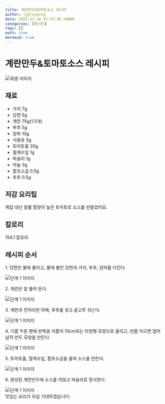 ```yaml
---
title: 계란만두&토마토소스 레시피
author: jjprojectg
date: 2023-11-10 15:15:30 +0000
categories: [레시피]
tags: []
math: true
mermaid: true
---
```

<meta name="og:type" content="website"/>
<meta charset="UTF-8"/>
<div class="header">
  <h1>계란만두&토마토소스 레시피</h1>
</div>

<div class="container my-4">
  <div class="row">
    <div class="col-12 col-md-6">
      <div class="recipe-image">
        <img src="http://www.foodsafetykorea.go.kr/uploadimg/20200317/20200317105129_1584409889495.jpg" class="step-image" alt="최종 이미지"/>
      </div>
    </div>
    <div class="col-12 col-md-6">
      <div class="ingredients">
        <h2>재료</h2>
        <ul class="card">
          <li> 가지 7g </li>
          <li>  당면 5g </li>
          <li>  계란 75g(1.5개) </li>
          <li>  부추 5g </li>
          <li>  양파 10g </li>
          <li>  식용유 3g </li>
          <li>  토마토홀 30g </li>
          <li>  월계수잎 1g </li>
          <li>  파슬리 1g </li>
          <li>  마늘 3g </li>
          <li>  함초소금 0.5g </li>
          <li>  후추 0.5g </li>
</ul>
      </div>
    </div>
    <div class="col-12 col-md-6">
      <div class="ingredients">
        <h2>저감 요리팁</h2>
        <div class="card"> 
          <p>
            케찹 대신 칼륨 함량이 높은 토마토로 소스를 만들었어요.
          </p>
        </div>
      </div>
      <div class="ingredients">
        <h2>칼로리</h2>
        <div class="card"> 
          <p>
            154.1 칼로리
          </p>
        </div>
      </div>
    </div>
  </div>

  <h2 class="my-4">레시피 순서</h2>
  <div class="card recipe-card">
    <div class="card-body recipe-step">
      <p class="card-text step-description">1. 당면은 물에 불리고, 물에 불린 당면과 가지, 부추, 양파를 다진다.</p>
      <img src="http://www.foodsafetykorea.go.kr/uploadimg/20200317/20200317105153_1584409913191.JPG" alt="단계 1 이미지" class="step-image"/>
    </div>
  </div>
  <div class="card recipe-card">
    <div class="card-body recipe-step">
      <p class="card-text step-description">2. 계란은 잘 풀어 둔다.</p>
      <img src="http://www.foodsafetykorea.go.kr/uploadimg/20200317/20200317105204_1584409924311.JPG" alt="단계 1 이미지" class="step-image"/>
    </div>
  </div>
  <div class="card recipe-card">
    <div class="card-body recipe-step">
      <p class="card-text step-description">3. 계란과 전처리한 야채, 후추를 넣고 골고루 섞는다.</p>
      <img src="http://www.foodsafetykorea.go.kr/uploadimg/20200317/20200317105216_1584409936854.JPG" alt="단계 1 이미지" class="step-image"/>
    </div>
  </div>
  <div class="card recipe-card">
    <div class="card-body recipe-step">
      <p class="card-text step-description">4. 기름 두른 팬에 반죽을 지름이 10cm되는 타원형 모양으로 올리고, 반쯤 익으면 접어 납작 만두 모양을 만든다.</p>
      <img src="http://www.foodsafetykorea.go.kr/uploadimg/20200317/20200317105230_1584409950034.JPG" alt="단계 1 이미지" class="step-image"/>
    </div>
  </div>
  <div class="card recipe-card">
    <div class="card-body recipe-step">
      <p class="card-text step-description">5. 토마토홀, 월계수잎, 함초소금을 끓여 소스를 만든다.</p>
      <img src="http://www.foodsafetykorea.go.kr/uploadimg/20200317/20200317105241_1584409961721.JPG" alt="단계 1 이미지" class="step-image"/>
    </div>
  </div>
  <div class="card recipe-card">
    <div class="card-body recipe-step">
      <p class="card-text step-description">6. 완성된 계란만두에 소스를 끼얹고 파슬리로 장식한다.</p>
      <img src="http://www.foodsafetykorea.go.kr/uploadimg/20200317/20200317105256_1584409976377.JPG" alt="단계 1 이미지" class="step-image"/>
    </div>
  </div>

</div>
맛있는 요리가 되길 기대하겠습니다.
